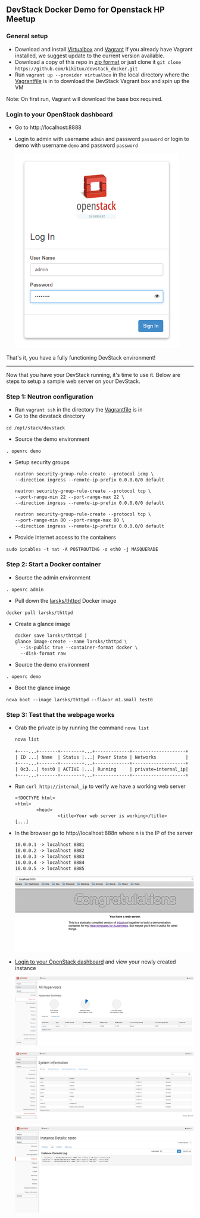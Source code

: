 ## DevStack Docker Demo for Openstack HP Meetup

### General setup
- Download and install [Virtualbox](https://www.virtualbox.org/wiki/Downloads) and [Vagrant](https://www.vagrantup.com/downloads.html)
   If you already have Vagrant installed, we suggest update to the current version available.
- Download a copy of this repo in [zip format](https://github.com/kikitux/devstack_docker/archive/master.zip) or just clone it
`git clone https://github.com/kikitux/devstack_docker.git`
- Run `vagrant up --provider virtualbox` in the local directory where the [Vagrantfile](Vagrantfile) is in to download the DevStack Vagrant box and spin up the VM

Note: On first run, Vagrant will download the base box required.

### Login to your OpenStack dashboard
- Go to http://localhost:8888
- Login to admin with username `admin` and password `password` or login to demo with username `demo` and password `password`

   ![screenshot/login\_admin.png](screenshot/login_admin.png)

That's it, you have a fully functioning DevStack environment!

---
Now that you have your DevStack running, it's time to use it. Below are steps to setup a sample web server on your DevStack.

### Step 1: Neutron configuration
- Run `vagrant ssh` in the directory the [Vagrantfile](Vagrantfile) is in
- Go to the devstack directory

`cd /opt/stack/devstack`

- Source the demo environment

`. openrc demo`

- Setup security groups

   ```
   neutron security-group-rule-create --protocol icmp \
   --direction ingress --remote-ip-prefix 0.0.0.0/0 default
   ```

   ```
   neutron security-group-rule-create --protocol tcp \
   --port-range-min 22 --port-range-max 22 \
   --direction ingress --remote-ip-prefix 0.0.0.0/0 default
   ```

   ```
   neutron security-group-rule-create --protocol tcp \
   --port-range-min 80 --port-range-max 80 \
   --direction ingress --remote-ip-prefix 0.0.0.0/0 default
   ```

- Provide internet access to the containers 

`sudo iptables -t nat -A POSTROUTING -o eth0 -j MASQUERADE`

### Step 2: Start a Docker container
- Source the admin environment 

`. openrc admin`

- Pull down the [larsks/thttpd](https://registry.hub.docker.com/u/larsks/thttpd/) Docker image 

`docker pull larsks/thttpd`

- Create a glance image

   ```
   docker save larsks/thttpd |
   glance image-create --name larsks/thttpd \
     --is-public true --container-format docker \
     --disk-format raw
   ```

- Source the demo environment 

`. openrc demo`

- Boot the glance image 

`nova boot --image larsks/thttpd --flavor m1.small test0`

### Step 3: Test that the webpage works
- Grab the private ip by running the command `nova list`


   ```
  nova list

   +----...+-------+--------+...+-------------+--------------------+
   | ID ...| Name  | Status |...| Power State | Networks           |
   +----...+-------+--------+...+-------------+--------------------+
   | 0c3...| test0 | ACTIVE |...| Running     | private=internal_ip|
   +----...+-------+--------+...+-------------+--------------------+
   ```

- Run `curl http://internal_ip` to verify we have a working web server

   ```
   <!DOCTYPE html>
   <html>
           <head>
                   <title>Your web server is working</title>
   [...]
   ```

- In the browser go to http://localhost:888n where n is the IP of the server

   ```
   10.0.0.1 -> localhost 8881
   10.0.0.2 -> localhost 8882
   10.0.0.3 -> localhost 8883
   10.0.0.4 -> localhost 8884
   10.0.0.5 -> localhost 8885
   ```

   ![screenshot/8885.png](screenshot/8885.png)

- [Login to your OpenStack dashboard](#login-to-your-openstack-dashboard) and view your newly created instance

   ![screenshot/system\_hypervisors.png](screenshot/system_hypervisors.png)

   ![screenshot/system\_information.png](screenshot/system_information.png)

   ![screenshot/instance\_details\_test0.png](screenshot/instance_details_test0.png)
